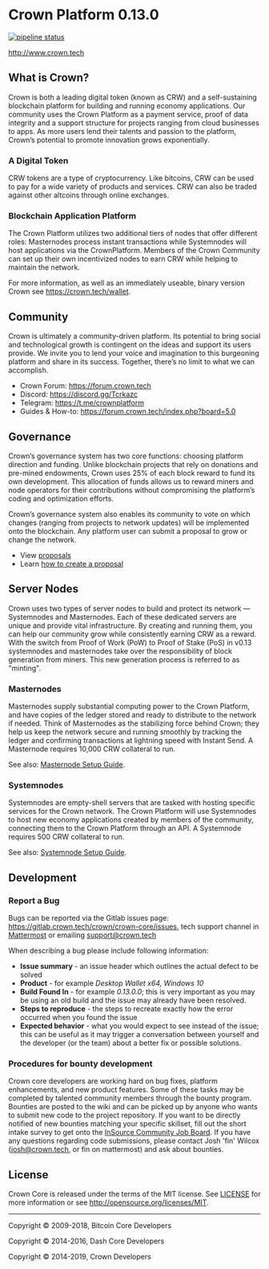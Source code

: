 # Crown Platform 0.13.0

[![pipeline status](http://gitlab.crown.tech/crown/crown-core/badges/master/pipeline.svg)](http://gitlab.crown.tech/crown/crown-core/commits/master)

http://www.crown.tech

## What is Crown?

Crown is both a leading digital token (known as CRW) and a self-sustaining blockchain platform for building and running economy applications. Our community uses the Crown Platform as a payment service, proof of data integrity and a support structure for projects ranging from cloud businesses to apps. As more users lend their talents and passion to the platform, Crown’s potential to promote innovation grows exponentially. 

###  A Digital Token

CRW tokens are a type of cryptocurrency. Like bitcoins, CRW can be used to pay for a wide variety of products and services. CRW can also be traded against other altcoins through online exchanges.

### Blockchain Application Platform

The Crown Platform utilizes two additional tiers of nodes that offer different roles: Masternodes process instant transactions while Systemnodes will host applications via the CrownPlatform. Members of the Crown Community can set up their own incentivized nodes to earn CRW while helping to maintain the network.

For more information, as well as an immediately useable, binary version Crown see https://crown.tech/wallet.

## Community

Crown is ultimately a community-driven platform. Its potential to bring social and technological growth is contingent on the ideas and support its users provide. We invite you to lend your voice and imagination to this burgeoning platform and share in its success. Together, there’s no limit to what we can accomplish.

* Crown Forum: https://forum.crown.tech
* Discord: https://discord.gg/Tcrkazc
* Telegram: https://t.me/crownplatform
* Guides & How-to: https://forum.crown.tech/index.php?board=5.0

## Governance

Crown’s governance system has two core functions: choosing platform direction and funding. Unlike blockchain projects that rely on donations and pre-mined endowments, Crown uses 25% of each block reward to fund its own development. This allocation of funds allows us to reward miners and node operators for their contributions without compromising the platform’s coding and optimization efforts.

Crown’s governance system also enables its community to vote on which changes (ranging from projects to network updates) will be implemented onto the blockchain. Any platform user can submit a proposal to grow or change the network. 

* View [proposals](https://crown.today/proposals)
* Learn [how to create a proposal](https://forum.crown.tech/index.php?topic=11.0)

## Server Nodes

Crown uses two types of server nodes to build and protect its network — Systemnodes and Masternodes. Each of these dedicated servers are unique and provide vital infrastructure. By creating and running them, you can help our community grow while consistently earning CRW as a reward. With the switch from Proof of Work (PoW) to Proof of Stake (PoS) in v0.13 systemnodes and masternodes take over the responsibility of block generation from miners. This new generation process is referred to as "minting".

### Masternodes

Masternodes supply substantial computing power to the Crown Platform, and have copies of the ledger stored and ready to distribute to the network if needed. Think of Masternodes as the stabilizing force behind Crown; they help us keep the network secure and running smoothly by tracking the ledger and confirming transactions at lightning speed with Instant Send. A Masternode requires 10,000 CRW collateral to run.

See also: [Masternode Setup Guide](https://forum.crown.tech/index.php?topic=1241.0).

### Systemnodes

Systemnodes are empty-shell servers that are tasked with hosting specific services for the Crown network. The Crown Platform will use Systemnodes to host new economy applications created by members of the community, connecting them to the Crown Platform through an API. A Systemnode requires 500 CRW collateral to run. 

See also: [Systemnode Setup Guide](https://forum.crown.tech/index.php?topic=1240.0).

## Development

### Report a Bug

Bugs can be reported via the Gitlab issues page: https://gitlab.crown.tech/crown/crown-core/issues, tech support channel in [Mattermost](https://mm.crownlab.eu/crown/channels/tech-support) or emailing [support@crown.tech](email:support@crown.tech)

When describing a bug please include following information:
* **Issue summary** - an issue header which outlines the actual defect to be solved
* **Product** - for example *Desktop Wallet x64, Windows 10*
* **Build Found In** - for example *0.13.0.0*; this is very important as you may be using an old build and the issue may already have been resolved.
* **Steps to reproduce** - the steps to recreate exactly how the error occurred when you found the issue
* **Expected behavior** -  what you would expect to see instead of the issue; this can be useful as it may trigger a conversation between yourself and the developer (or the team) about a better fix or possible solutions.

### Procedures for bounty development
Crown core developers are working hard on bug fixes, platform enhancements, and new product features.
Some of these tasks may be completed by talented community members through the bounty program.
Bounties are posted to the wiki and can be picked up by anyone who wants to submit new code to the project repository.
If you want to be directly notified of new bounties matching your specific skillset, fill out the short intake survey to get onto the [InSource Community Job Board](https://crown.link/insource).
If you have any questions regarding code submissions, please contact Josh 'fin' Wilcox (josh@crown.tech, or fin on mattermost) and ask about bounties.

## License

Crown Core is released under the terms of the MIT license. See [LICENSE](LICENSE) for more
information or see http://opensource.org/licenses/MIT.
- - -

Copyright © 2009-2018, Bitcoin Core Developers

Copyright © 2014-2016, Dash Core Developers

Copyright © 2014-2019, Crown Developers

